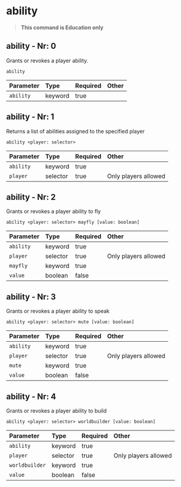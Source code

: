 # ability

> **This command is Education only**

## ability - Nr: 0

Grants or revokes a player ability.

```mcfunction
ability
```

|Parameter|Type|Required|Other|
|:---|:---|:---|:---|
|`ability`|keyword|true||



## ability - Nr: 1

Returns a list of abilities assigned to the specified player

```mcfunction
ability <player: selector>
```

|Parameter|Type|Required|Other|
|:---|:---|:---|:---|
|`ability`|keyword|true||
|`player`|selector|true|Only players allowed<br/>|



## ability - Nr: 2

Grants or revokes a player ability to fly

```mcfunction
ability <player: selector> mayfly [value: boolean]
```

|Parameter|Type|Required|Other|
|:---|:---|:---|:---|
|`ability`|keyword|true||
|`player`|selector|true|Only players allowed<br/>|
|`mayfly`|keyword|true||
|`value`|boolean|false||



## ability - Nr: 3

Grants or revokes a player ability to speak

```mcfunction
ability <player: selector> mute [value: boolean]
```

|Parameter|Type|Required|Other|
|:---|:---|:---|:---|
|`ability`|keyword|true||
|`player`|selector|true|Only players allowed<br/>|
|`mute`|keyword|true||
|`value`|boolean|false||



## ability - Nr: 4

Grants or revokes a player ability to build

```mcfunction
ability <player: selector> worldbuilder [value: boolean]
```

|Parameter|Type|Required|Other|
|:---|:---|:---|:---|
|`ability`|keyword|true||
|`player`|selector|true|Only players allowed<br/>|
|`worldbuilder`|keyword|true||
|`value`|boolean|false||

